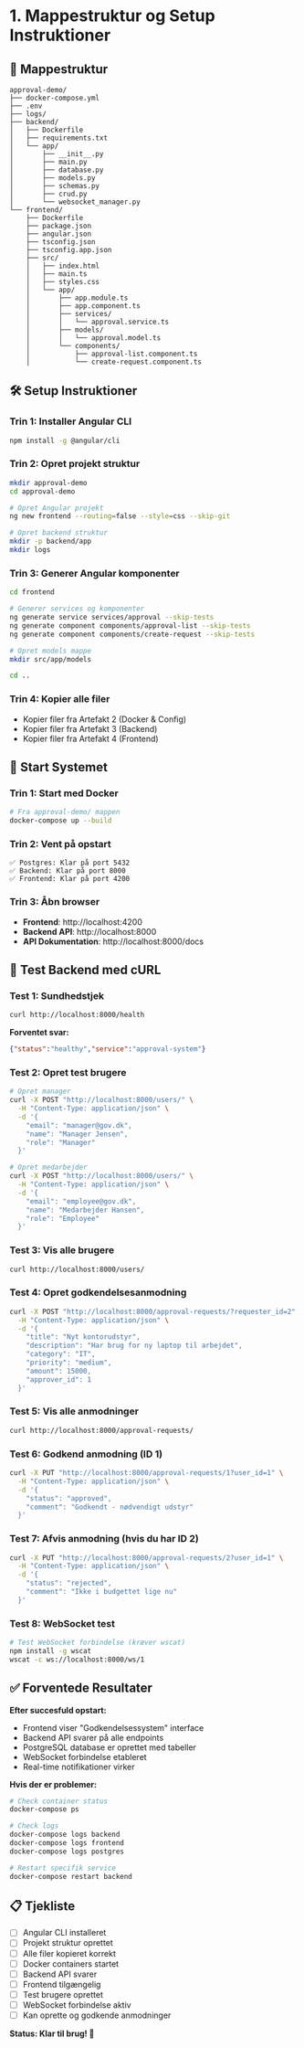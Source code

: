 # 1. Mappestruktur og Setup Instruktioner

## 📁 Mappestruktur

```
approval-demo/
├── docker-compose.yml
├── .env
├── logs/
├── backend/
│   ├── Dockerfile
│   ├── requirements.txt
│   └── app/
│       ├── __init__.py
│       ├── main.py
│       ├── database.py
│       ├── models.py
│       ├── schemas.py
│       ├── crud.py
│       └── websocket_manager.py
└── frontend/
    ├── Dockerfile
    ├── package.json
    ├── angular.json
    ├── tsconfig.json
    ├── tsconfig.app.json
    ├── src/
    │   ├── index.html
    │   ├── main.ts
    │   ├── styles.css
    │   └── app/
    │       ├── app.module.ts
    │       ├── app.component.ts
    │       ├── services/
    │       │   └── approval.service.ts
    │       ├── models/
    │       │   └── approval.model.ts
    │       └── components/
    │           ├── approval-list.component.ts
    │           └── create-request.component.ts
```

## 🛠️ Setup Instruktioner

### Trin 1: Installer Angular CLI
```bash
npm install -g @angular/cli
```

### Trin 2: Opret projekt struktur
```bash
mkdir approval-demo
cd approval-demo

# Opret Angular projekt
ng new frontend --routing=false --style=css --skip-git

# Opret backend struktur
mkdir -p backend/app
mkdir logs
```

### Trin 3: Generer Angular komponenter
```bash
cd frontend

# Generer services og komponenter
ng generate service services/approval --skip-tests
ng generate component components/approval-list --skip-tests
ng generate component components/create-request --skip-tests

# Opret models mappe
mkdir src/app/models

cd ..
```

### Trin 4: Kopier alle filer
- Kopier filer fra Artefakt 2 (Docker & Config)
- Kopier filer fra Artefakt 3 (Backend)
- Kopier filer fra Artefakt 4 (Frontend)

## 🚀 Start Systemet

### Trin 1: Start med Docker
```bash
# Fra approval-demo/ mappen
docker-compose up --build
```

### Trin 2: Vent på opstart
```
✅ Postgres: Klar på port 5432
✅ Backend: Klar på port 8000 
✅ Frontend: Klar på port 4200
```

### Trin 3: Åbn browser
- **Frontend**: http://localhost:4200
- **Backend API**: http://localhost:8000
- **API Dokumentation**: http://localhost:8000/docs

## 🧪 Test Backend med cURL

### Test 1: Sundhedstjek
```bash
curl http://localhost:8000/health
```
**Forventet svar:**
```json
{"status":"healthy","service":"approval-system"}
```

### Test 2: Opret test brugere
```bash
# Opret manager
curl -X POST "http://localhost:8000/users/" \
  -H "Content-Type: application/json" \
  -d '{
    "email": "manager@gov.dk",
    "name": "Manager Jensen",
    "role": "Manager"
  }'

# Opret medarbejder
curl -X POST "http://localhost:8000/users/" \
  -H "Content-Type: application/json" \
  -d '{
    "email": "employee@gov.dk", 
    "name": "Medarbejder Hansen",
    "role": "Employee"
  }'
```

### Test 3: Vis alle brugere
```bash
curl http://localhost:8000/users/
```

### Test 4: Opret godkendelsesanmodning
```bash
curl -X POST "http://localhost:8000/approval-requests/?requester_id=2" \
  -H "Content-Type: application/json" \
  -d '{
    "title": "Nyt kontorudstyr",
    "description": "Har brug for ny laptop til arbejdet",
    "category": "IT",
    "priority": "medium",
    "amount": 15000,
    "approver_id": 1
  }'
```

### Test 5: Vis alle anmodninger
```bash
curl http://localhost:8000/approval-requests/
```

### Test 6: Godkend anmodning (ID 1)
```bash
curl -X PUT "http://localhost:8000/approval-requests/1?user_id=1" \
  -H "Content-Type: application/json" \
  -d '{
    "status": "approved",
    "comment": "Godkendt - nødvendigt udstyr"
  }'
```

### Test 7: Afvis anmodning (hvis du har ID 2)
```bash
curl -X PUT "http://localhost:8000/approval-requests/2?user_id=1" \
  -H "Content-Type: application/json" \
  -d '{
    "status": "rejected",
    "comment": "Ikke i budgettet lige nu"
  }'
```

### Test 8: WebSocket test
```bash
# Test WebSocket forbindelse (kræver wscat)
npm install -g wscat
wscat -c ws://localhost:8000/ws/1
```

## ✅ Forventede Resultater

**Efter succesfuld opstart:**
- Frontend viser "Godkendelsessystem" interface
- Backend API svarer på alle endpoints
- PostgreSQL database er oprettet med tabeller
- WebSocket forbindelse etableret
- Real-time notifikationer virker

**Hvis der er problemer:**
```bash
# Check container status
docker-compose ps

# Check logs
docker-compose logs backend
docker-compose logs frontend
docker-compose logs postgres

# Restart specifik service
docker-compose restart backend
```

## 📋 Tjekliste

- [ ] Angular CLI installeret
- [ ] Projekt struktur oprettet
- [ ] Alle filer kopieret korrekt
- [ ] Docker containers startet
- [ ] Backend API svarer
- [ ] Frontend tilgængelig
- [ ] Test brugere oprettet
- [ ] WebSocket forbindelse aktiv
- [ ] Kan oprette og godkende anmodninger

**Status: Klar til brug! 🎉**